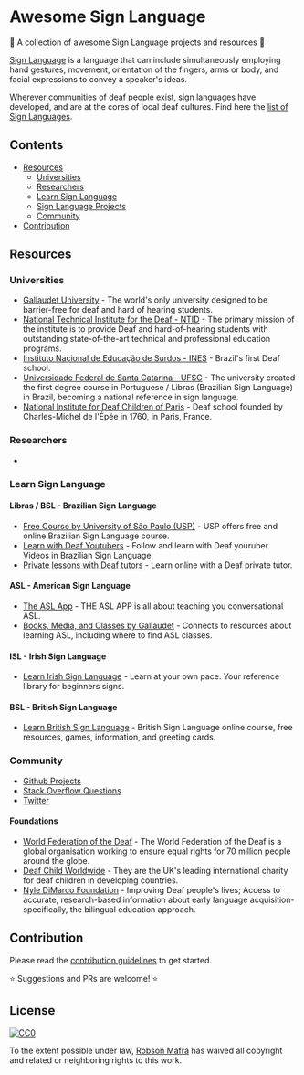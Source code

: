 # Awesome Sign Language
🙌  A collection of awesome Sign Language projects and resources 🤟

[Sign Language](https://en.wikipedia.org/wiki/Sign_language) is a language that can include simultaneously employing hand gestures, movement, orientation of the fingers, arms or body, and facial expressions to convey a speaker's ideas. 

Wherever communities of deaf people exist, sign languages have developed, and are at the cores of local deaf cultures. Find here the [list of Sign Languages](https://en.wikipedia.org/wiki/List_of_sign_languages).

## Contents

- [Resources](#resources)
	- [Universities](#universities)
	- [Researchers](#researchers)
	- [Learn Sign Language](#learn-sign-language)
	- [Sign Language Projects](#sign-language-projects)
	- [Community](#community)
- [Contribution](#contribution)


## Resources

### Universities

- [Gallaudet University](http://www.gallaudet.edu) - The world's only university designed to be barrier-free for deaf and hard of hearing students.
- [National Technical Institute for the Deaf - NTID](http://www.ntid.rit.edu) - The primary mission of the institute is to provide Deaf and hard-of-hearing students with outstanding state-of-the-art technical and professional education programs.
- [Instituto Nacional de Educação de Surdos - INES](http://www.ines.gov.br) - Brazil's first Deaf school.
- [Universidade Federal de Santa Catarina - UFSC](https://libras.ufsc.br) - The university created the first degree course in Portuguese / Libras (Brazilian Sign Language) in Brazil, becoming a national reference in sign language.
- [National Institute for Deaf Children of Paris](http://www.injs-paris.fr) -  Deaf school founded by Charles-Michel de l'Épée in 1760, in Paris, France.

### Researchers

-

### Learn Sign Language

#### Libras / BSL - Brazilian Sign Language

- [Free Course by University of São Paulo (USP)](https://blog.surdoparasurdo.com.br/gr%C3%A1tis-curso-de-libras-da-universidade-de-s%C3%A3o-paulo-bed343119975) - USP offers free and online Brazilian Sign Language course.
- [Learn with Deaf Youtubers](https://blog.surdoparasurdo.com.br/12-canais-de-youtube-em-libras-3aacb3a8fb8b) - Follow and learn with Deaf youruber. Videos in Brazilian Sign Language.
- [Private lessons with Deaf tutors](https://surdoparasurdo.com.br/en) - Learn online with a Deaf private tutor.

#### ASL - American Sign Language

- [The ASL App](http://theaslapp.com) - THE ASL APP is all about teaching you conversational ASL.
- [Books, Media, and Classes by Gallaudet](http://www3.gallaudet.edu/clerc-center/info-to-go/asl/learning-asl-books_media_classes.html) - Connects to resources about learning ASL, including where to find ASL classes.

#### ISL - Irish Sign Language

- [Learn Irish Sign Language](http://www.learnirishsignlanguage.ie) - Learn at your own pace. Your reference library for beginners signs.

#### BSL - British Sign Language

- [Learn British Sign Language](https://www.british-sign.co.uk) - British Sign Language online course, free resources, games, information, and greeting cards.

### Community

- [Github Projects](https://github.com/topics/sign-language)
- [Stack Overflow Questions](https://stackoverflow.com/search?q=sign+language)
- [Twitter](https://twitter.com/search?q=sign%20language)

#### Foundations

- [World Federation of the Deaf](https://wfdeaf.org) - The World Federation of the Deaf is a global organisation working to ensure equal rights for 70 million people around the globe.
- [Deaf Child Worldwide](http://www.deafchildworldwide.info) - They are the UK's leading international charity for deaf children in developing countries.
- [Nyle DiMarco Foundation](https://nyledimarcofoundation.com) - Improving Deaf people's lives; Access to accurate, research-based information about early language acquisition- specifically, the bilingual education approach.

## Contribution

Please read the [contribution guidelines](./contributing.md) to get started.

:star: Suggestions and PRs are welcome! :star:

## License

[![CC0](http://mirrors.creativecommons.org/presskit/buttons/88x31/svg/cc-zero.svg)](https://creativecommons.org/publicdomain/zero/1.0/)

To the extent possible under law, [Robson Mafra](https://github.com/robsonmafra) has waived all copyright and related or neighboring rights to this work.

